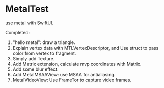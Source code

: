 # MetalTest
use metal with SwiftUI.

Completed:
1. "hello metal": draw a triangle.
2. Explain vertex data with MTLVertexDescriptor, and Use struct to pass color from vertex to fragment.
3. Simply add Texture.
4. Add Matrix extension, calculate mvp coordinates with Matrix.
5. Add some blur effect.
6. Add MetalMSAAView: use MSAA for antialiasing.
7. MetalVideoView: Use FrameTor to capture video frames.